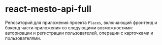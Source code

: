 

# react-mesto-api-full
Репозиторий для приложения проекта `Places`, включающий фронтенд и бэкенд части приложения со следующими возможностями: авторизации и регистрации пользователей, операции с карточками и пользователями.
